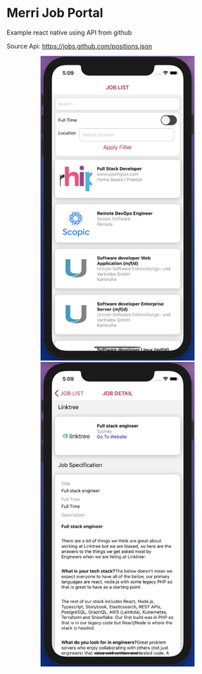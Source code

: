 # Merri Job Portal

Example react native using API from github

Source Api: https://jobs.github.com/positions.json

<p align="center">
  <img src="https://raw.githubusercontent.com/mnashrullah/merri/main/screenshot3.jpg" width="350" title="Job">
  <img src="https://raw.githubusercontent.com/mnashrullah/merri/main/screenshot4.jpg" width="350" title="Job Detail">
</p>

